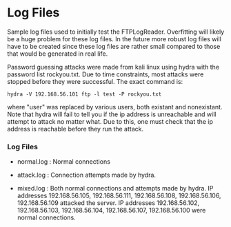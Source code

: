 # Log Files

 Sample log files used to initially test the FTPLogReader. Overfitting will likely be a huge problem for these log files. In the future more robust log files will have to be created since these log files are rather small compared to those that would be generated in real life.
 
 Password guessing attacks were made from kali linux using hydra with the password list rockyou.txt. Due to time constraints, most attacks were stopped before they were successful. The exact command is:
  
~~~~
hydra -V 192.168.56.101 ftp -l test -P rockyou.txt

~~~~

where "user" was replaced by various users, both existant and nonexistant. Note that hydra will fail to tell you if the ip address is unreachable and will attempt to attack no matter what. Due to this, one must check that the ip address is reachable before they run the attack.

### Log Files
 - normal.log : Normal connections
 
 - attack.log : Connection attempts made by hydra.
 
 - mixed.log  : Both normal connections and attempts made by hydra. IP addresses 192.168.56.105, 192.168.56.111, 192.168.56.108, 192.168.56.106, 192.168.56.109 attacked the server. 
 IP addresses 192.168.56.102, 192.168.56.103, 192.168.56.104, 192.168.56.107, 192.168.56.100 were normal connections. 
 
 
